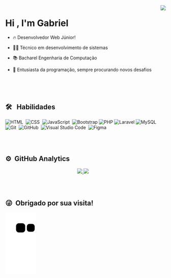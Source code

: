 
<img align="right"  height="550em" src="https://user-images.githubusercontent.com/85001629/236582252-12189a05-f4fe-45c6-8d3e-d2aeb8efd628.png"/>
<h1 align="left">Hi , I'm Gabriel</h1>

- 🔥 Desenvolvedor Web Júnior! 

- 👨‍🎓 Técnico em desenvolvimento de sistemas

- 📚 Bacharel Engenharia de Computação

- 💬 Entusiasta da programação, sempre procurando novos desafios

<br><br><br>

## 🛠 &nbsp; Habilidades

![HTML](https://img.shields.io/badge/-HTML-05122A?style=flat&logo=HTML5)&nbsp;
![CSS](https://img.shields.io/badge/-CSS-05122A?style=flat&logo=CSS3&logoColor=1572B6)&nbsp;
![JavaScript](https://img.shields.io/badge/-JavaScript-05122A?style=flat&logo=javascript)&nbsp;
![Bootstrap](https://img.shields.io/badge/-Bootstrap-05122A?style=flat&logo=bootstrap)
![PHP](https://img.shields.io/badge/-PHP-05122A?style=flat&logo=php&logoColor=white)
![Laravel](https://img.shields.io/badge/-Laravel-05122A?style=flat&logo=laravel&logoColor=white)
![MySQL](https://img.shields.io/badge/-MySQL-05122A?style=flat&logo=mysql&logoColor=white)
![Git](https://img.shields.io/badge/-Git-05122A?style=flat&logo=git)&nbsp;
![GitHub](https://img.shields.io/badge/-GitHub-05122A?style=flat&logo=github)&nbsp;
![Visual Studio Code](https://img.shields.io/badge/-Visual%20Studio%20Code-05122A?style=flat&logo=visual-studio-code&logoColor=007ACC)&nbsp;
![Figma](https://img.shields.io/badge/-Figma-05122A?style=flat&logo=figma&logoColor=white)

<br><br>

## ⚙️ &nbsp;GitHub Analytics

<p align="center">
<a href="https://github.com/Gabrielhyds">
  <img height="180em" src="https://github-readme-stats-eight-theta.vercel.app/api?username=Gabrielhyds&show_icons=true&theme=vision-friendly-dark&include_all_commits=true&count_private=true"/>
  <img height="180em" src="https://github-readme-stats-eight-theta.vercel.app/api/top-langs/?username=Gabrielhyds&layout=compact&langs_count=8&theme=vision-friendly-dark"/>
</a>
</p>

<br><br>

## 😜 &nbsp;Obrigado por sua visita!
	
![Snake animation](https://github.com/Gabrielhyds/Gabrielhyds/blob/output/github-contribution-grid-snake.svg)
 
